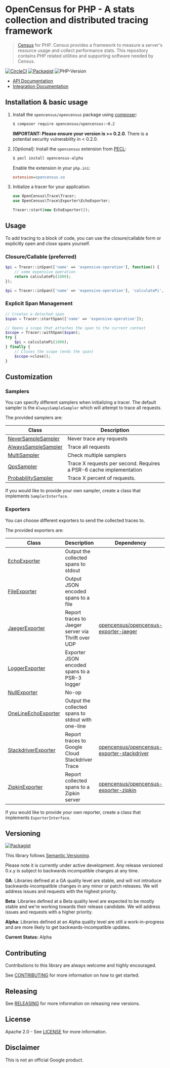 # OpenCensus for PHP - A stats collection and distributed tracing framework

> [Census][census-org] for PHP. Census provides a framework to measure a
server's resource usage and collect performance stats. This repository contains
PHP related utilities and supporting software needed by Census.

[![CircleCI](https://circleci.com/gh/census-instrumentation/opencensus-php.svg?style=svg)](https://circleci.com/gh/census-instrumentation/opencensus-php)
[![Packagist](https://img.shields.io/packagist/v/opencensus/opencensus.svg)](https://packagist.org/packages/opencensus/opencensus)
![PHP-Version](https://img.shields.io/packagist/php-v/opencensus/opencensus.svg)

* [API Documentation][api-docs]
* [Integration Documentation][integration-docs]

## Installation & basic usage

1. Install the `opencensus/opencensus` package using [composer][composer]:

    ```bash
    $ composer require opencensus/opencensus:~0.2
    ```

    **IMPORTANT: Please ensure your version is >= 0.2.0**. There is a potential security
    vulnerability in < 0.2.0.

1. [Optional]: Install the `opencensus` extension from [PECL][pecl]:

    ```bash
    $ pecl install opencensus-alpha
    ```
   Enable the extension in your `php.ini`:

    ```ini
    extension=opencensus.so
    ```

1. Initialize a tracer for your application:

    ```php
    use OpenCensus\Trace\Tracer;
    use OpenCensus\Trace\Exporter\EchoExporter;

    Tracer::start(new EchoExporter());
    ```

## Usage

To add tracing to a block of code, you can use the closure/callable form or
explicitly open and close spans yourself.

### Closure/Callable (preferred)

```php
$pi = Tracer::inSpan(['name' => 'expensive-operation'], function() {
    // some expensive operation
    return calculatePi(1000);
});

$pi = Tracer::inSpan(['name' => 'expensive-operation'], 'calculatePi', [1000]);
```

### Explicit Span Management

```php
// Creates a detached span
$span = Tracer::startSpan(['name' => 'expensive-operation']);

// Opens a scope that attaches the span to the current context
$scope = Tracer::withSpan($span);
try {
    $pi = calculatePi(1000);
} finally {
    // Closes the scope (ends the span)
    $scope->close();
}
```

## Customization

### Samplers

You can specify different samplers when initializing a tracer. The default
sampler is the `AlwaysSampleSampler` which will attempt to trace all requests.

The provided samplers are:

| Class | Description |
| ----- | ----------- |
| [NeverSampleSampler][never-sampler] | Never trace any requests |
| [AlwaysSampleSampler][always-sampler] | Trace all requests |
| [MultiSampler][multi-sampler] | Check multiple samplers |
| [QpsSampler][qps-sampler] | Trace X requests per second. Requires a PSR-6 cache implementation |
| [ProbabilitySampler][probability-sampler] | Trace X percent of requests. |

If you would like to provide your own sampler, create a class that implements
`SamplerInterface`.

### Exporters

You can choose different exporters to send the collected traces to.

The provided exporters are:

| Class | Description | Dependency |
| ----- | ----------- | ---------- |
| [EchoExporter][echo-exporter] | Output the collected spans to stdout | |
| [FileExporter][file-exporter] | Output JSON encoded spans to a file | |
| [JaegerExporter][jaeger-exporter] | Report traces to Jaeger server via Thrift over UDP | [opencensus/opencensus-exporter-jaeger][jaeger-packagist] |
| [LoggerExporter][logger-exporter] | Exporter JSON encoded spans to a PSR-3 logger | |
| [NullExporter][null-exporter] | No-op | |
| [OneLineEchoExporter][one-line-echo-exporter] | Output the collected spans to stdout with one-line | |
| [StackdriverExporter][stackdriver-exporter] | Report traces to Google Cloud Stackdriver Trace | [opencensus/opencensus-exporter-stackdriver][stackdriver-packagist] |
| [ZipkinExporter][zipkin-exporter] | Report collected spans to a Zipkin server | [opencensus/opencensus-exporter-zipkin][zipkin-packagist] |

If you would like to provide your own reporter, create a class that implements
`ExporterInterface`.

## Versioning

[![Packagist](https://img.shields.io/packagist/v/opencensus/opencensus.svg)](https://packagist.org/packages/opencensus/opencensus)

This library follows [Semantic Versioning][semver].

Please note it is currently under active development. Any release versioned
0.x.y is subject to backwards incompatible changes at any time.

**GA**: Libraries defined at a GA quality level are stable, and will not
introduce backwards-incompatible changes in any minor or patch releases. We will
address issues and requests with the highest priority.

**Beta**: Libraries defined at a Beta quality level are expected to be mostly
stable and we're working towards their release candidate. We will address issues
and requests with a higher priority.

**Alpha**: Libraries defined at an Alpha quality level are still a
work-in-progress and are more likely to get backwards-incompatible updates.

**Current Status:** Alpha


## Contributing

Contributions to this library are always welcome and highly encouraged.

See [CONTRIBUTING](CONTRIBUTING.md) for more information on how to get started.

## Releasing

See [RELEASING](RELEASING.md) for more information on releasing new versions.

## License

Apache 2.0 - See [LICENSE](LICENSE) for more information.

## Disclaimer

This is not an official Google product.

[census-org]: https://github.com/census-instrumentation
[api-docs]: https://opencensus.io/api/php/api/master/
[integration-docs]: https://opencensus.io/api/php
[composer]: https://getcomposer.org/
[pecl]: https://pecl.php.net/
[never-sampler]: https://opencensus.io/api/php/api/master/OpenCensus/Trace/Sampler/NeverSampleSampler.html
[always-sampler]: https://opencensus.io/api/php/api/master/OpenCensus/Trace/Sampler/NeverSampleSampler.html
[multi-sampler]: https://opencensus.io/api/php/api/master/OpenCensus/Trace/Sampler/MultiSampler.html
[qps-sampler]: https://opencensus.io/api/php/api/master/OpenCensus/Trace/Sampler/NeverSampleSampler.html
[probability-sampler]: https://opencensus.io/api/php/api/master/OpenCensus/Trace/Sampler/NeverSampleSampler.html
[echo-exporter]: https://opencensus.io/api/php/api/master/OpenCensus/Trace/Exporter/EchoExporter.html
[one-line-echo-exporter]: https://opencensus.io/api/php/api/master/OpenCensus/Trace/Exporter/OneLineEchoExporter.html
[file-exporter]: https://opencensus.io/api/php/api/master/OpenCensus/Trace/Exporter/FileExporter.html
[jaeger-exporter]: https://github.com/census-ecosystem/opencensus-php-exporter-jaeger
[jaeger-packagist]: https://packagist.org/packages/opencensus/opencensus-exporter-jaeger
[logger-exporter]: https://opencensus.io/api/php/api/master/OpenCensus/Trace/Exporter/LoggerExporter.html
[null-exporter]: https://opencensus.io/api/php/api/master/OpenCensus/Trace/Exporter/NullExporter.html
[stackdriver-exporter]: https://github.com/census-ecosystem/opencensus-php-exporter-stackdriver
[stackdriver-packagist]: https://packagist.org/packages/opencensus/opencensus-exporter-stackdriver
[zipkin-exporter]: https://github.com/census-ecosystem/opencensus-php-exporter-zipkin
[zipkin-packagist]: https://packagist.org/packages/opencensus/opencensus-exporter-zipkin
[semver]: http://semver.org/
